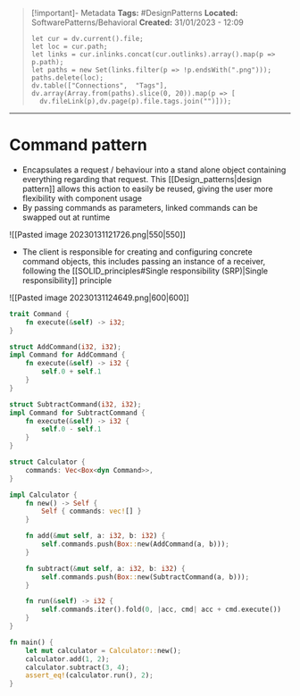 > [!important]- Metadata
> **Tags:** #DesignPatterns 
> **Located:** SoftwarePatterns/Behavioral
> **Created:** 31/01/2023 - 12:09
> ```dataviewjs
>let cur = dv.current().file;
>let loc = cur.path;
>let links = cur.inlinks.concat(cur.outlinks).array().map(p => p.path);
>let paths = new Set(links.filter(p => !p.endsWith(".png")));
>paths.delete(loc);
>dv.table(["Connections",  "Tags"], dv.array(Array.from(paths).slice(0, 20)).map(p => [
>   dv.fileLink(p),dv.page(p).file.tags.join("")]));
> ```

___
# Command pattern
- Encapsulates a request / behaviour into a stand alone object containing everything regarding that request. This [[Design_patterns|design pattern]] allows this action to easily be reused, giving the user more flexibility with component usage
- By passing commands as parameters, linked commands can be swapped out at runtime

![[Pasted image 20230131121726.png|550|550]]

- The client is responsible for creating and configuring concrete command objects, this includes passing an instance of a receiver, following the [[SOLID_principles#Single responsibility (SRP)|Single responsibility]] principle

![[Pasted image 20230131124649.png|600|600]]


```rust
trait Command {
    fn execute(&self) -> i32;
}

struct AddCommand(i32, i32);
impl Command for AddCommand {
    fn execute(&self) -> i32 {
        self.0 + self.1
    }
}

struct SubtractCommand(i32, i32);
impl Command for SubtractCommand {
    fn execute(&self) -> i32 {
        self.0 - self.1
    }
}

struct Calculator {
    commands: Vec<Box<dyn Command>>,
}

impl Calculator {
    fn new() -> Self {
        Self { commands: vec![] }
    }

    fn add(&mut self, a: i32, b: i32) {
        self.commands.push(Box::new(AddCommand(a, b)));
    }

    fn subtract(&mut self, a: i32, b: i32) {
        self.commands.push(Box::new(SubtractCommand(a, b)));
    }

    fn run(&self) -> i32 {
        self.commands.iter().fold(0, |acc, cmd| acc + cmd.execute())
    }
}

fn main() {
    let mut calculator = Calculator::new();
    calculator.add(1, 2);
    calculator.subtract(3, 4);
    assert_eq!(calculator.run(), 2);
}

```